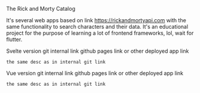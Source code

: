 The Rick and Morty Catalog

It's several web apps based on link https://rickandmortyapi.com with the same functionality to search characters and their data. It's an educational project for the purpose of learning a lot of frontend frameworks, lol, wait for flutter.


Svelte version
    git internal link
    github pages link or other deployed app link

    the same desc as in internal git link



Vue version
    git internal link
    github pages link or other deployed app link

    the same desc as in internal git link
